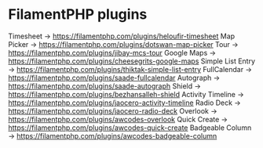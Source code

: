 # FilamentPHP plugins

Timesheet -> https://filamentphp.com/plugins/heloufir-timesheet
Map Picker -> https://filamentphp.com/plugins/dotswan-map-picker
Tour -> https://filamentphp.com/plugins/jibay-mcs-tour
Google Maps -> https://filamentphp.com/plugins/cheesegrits-google-maps
Simple List Entry -> https://filamentphp.com/plugins/thiktak-simple-list-entry
FullCalendar -> https://filamentphp.com/plugins/saade-fullcalendar
Autograph -> https://filamentphp.com/plugins/saade-autograph
Shield -> https://filamentphp.com/plugins/bezhansalleh-shield
Activity Timeline -> https://filamentphp.com/plugins/jaocero-activity-timeline
Radio Deck -> https://filamentphp.com/plugins/jaocero-radio-deck
Overlook -> https://filamentphp.com/plugins/awcodes-overlook
Quick Create -> https://filamentphp.com/plugins/awcodes-quick-create
Badgeable Column -> https://filamentphp.com/plugins/awcodes-badgeable-column